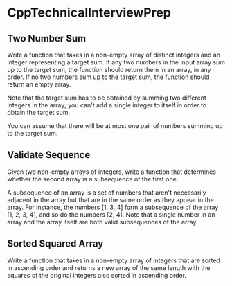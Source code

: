 # CppTechnicalInterviewPrep

## Two Number Sum
Write a function that takes in a non-empty array of distinct integers and an
integer representing a target sum. If any two numbers in the input array sum
up to the target sum, the function should return them in an array, in any
order. If no two numbers sum up to the target sum, the function should return
an empty array.

Note that the target sum has to be obtained by summing two different integers
in the array; you can't add a single integer to itself in order to obtain the
target sum.

You can assume that there will be at most one pair of numbers summing up to
the target sum.

## Validate Sequence
Given two non-empty arrays of integers, write a function that determines
whether the second array is a subsequence of the first one.

A subsequence of an array is a set of numbers that aren't necessarily adjacent
in the array but that are in the same order as they appear in the array. For
instance, the numbers <span>[1, 3, 4]</span>  form a subsequence of the array
<span>[1, 2, 3, 4]</span>, and so do the numbers <span>[2, 4]</span>. Note
that a single number in an array and the array itself are both valid
subsequences of the array.

## Sorted Squared Array
Write a function that takes in a non-empty array of integers that are sorted
in ascending order and returns a new array of the same length with the squares
of the original integers also sorted in ascending order.


